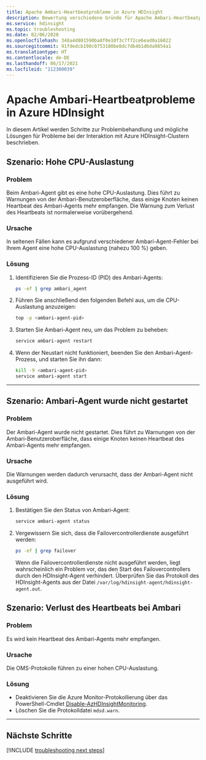```yaml
---
title: Apache Ambari-Heartbeatprobleme in Azure HDInsight
description: Bewertung verschiedene Gründe für Apache Ambari-Heartbeatprobleme in Azure HDInsight
ms.service: hdinsight
ms.topic: troubleshooting
ms.date: 02/06/2020
ms.openlocfilehash: 348a4d801590ba8f0e10f3c7f72ce6ead0a16022
ms.sourcegitcommit: 91fdedcb190c0753180be8dc7db4b1d6da9854a1
ms.translationtype: HT
ms.contentlocale: de-DE
ms.lasthandoff: 06/17/2021
ms.locfileid: "112300039"
---
```

# <a name="apache-ambari-heartbeat-issues-in-azure-hdinsight"></a>Apache Ambari-Heartbeatprobleme in Azure HDInsight

In diesem Artikel werden Schritte zur Problembehandlung und mögliche Lösungen für Probleme bei der Interaktion mit Azure HDInsight-Clustern beschrieben.

## <a name="scenario-high-cpu-utilization"></a>Szenario: Hohe CPU-Auslastung

### <a name="issue"></a>Problem

Beim Ambari-Agent gibt es eine hohe CPU-Auslastung. Dies führt zu Warnungen von der Ambari-Benutzeroberfläche, dass einige Knoten keinen Heartbeat des Ambari-Agents mehr empfangen. Die Warnung zum Verlust des Heartbeats ist normalerweise vorübergehend.

### <a name="cause"></a>Ursache

In seltenen Fällen kann es aufgrund verschiedener Ambari-Agent-Fehler bei Ihrem Agent eine hohe CPU-Auslastung (nahezu 100 %) geben.

### <a name="resolution"></a>Lösung

1. Identifizieren Sie die Prozess-ID (PID) des Ambari-Agents:

    ```bash
    ps -ef | grep ambari_agent
    ```

1. Führen Sie anschließend den folgenden Befehl aus, um die CPU-Auslastung anzuzeigen:

    ```bash
    top -p <ambari-agent-pid>
    ```

1. Starten Sie Ambari-Agent neu, um das Problem zu beheben:

    ```bash
    service ambari-agent restart
    ```

1. Wenn der Neustart nicht funktioniert, beenden Sie den Ambari-Agent-Prozess, und starten Sie ihn dann:

    ```bash
    kill -9 <ambari-agent-pid>
    service ambari-agent start
    ```

---

## <a name="scenario-ambari-agent-not-started"></a>Szenario: Ambari-Agent wurde nicht gestartet

### <a name="issue"></a>Problem

Der Ambari-Agent wurde nicht gestartet. Dies führt zu Warnungen von der Ambari-Benutzeroberfläche, dass einige Knoten keinen Heartbeat des Ambari-Agents mehr empfangen.

### <a name="cause"></a>Ursache

Die Warnungen werden dadurch verursacht, dass der Ambari-Agent nicht ausgeführt wird.

### <a name="resolution"></a>Lösung

1. Bestätigen Sie den Status von Ambari-Agent:

    ```bash
    service ambari-agent status
    ```

1. Vergewissern Sie sich, dass die Failovercontrollerdienste ausgeführt werden:

    ```bash
    ps -ef | grep failover
    ```

    Wenn die Failovercontrollerdienste nicht ausgeführt werden, liegt wahrscheinlich ein Problem vor, das den Start des Failovercontrollers durch den HDInsight-Agent verhindert. Überprüfen Sie das Protokoll des HDInsight-Agents aus der Datei `/var/log/hdinsight-agent/hdinsight-agent.out`.

## <a name="scenario-heartbeat-lost-for-ambari"></a>Szenario: Verlust des Heartbeats bei Ambari

### <a name="issue"></a>Problem

Es wird kein Heartbeat des Ambari-Agents mehr empfangen.

### <a name="cause"></a>Ursache

Die OMS-Protokolle führen zu einer hohen CPU-Auslastung.

### <a name="resolution"></a>Lösung

* Deaktivieren Sie die Azure Monitor-Protokollierung über das PowerShell-Cmdlet [Disable-AzHDInsightMonitoring](/powershell/module/az.hdinsight/disable-azhdinsightmonitoring).
* Löschen Sie die Protokolldatei `mdsd.warn`.

---

## <a name="next-steps"></a>Nächste Schritte

[!INCLUDE [troubleshooting next steps](../includes/hdinsight-troubleshooting-next-steps.md)]